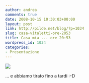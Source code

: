 ```yaml
---
author: andrea
comments: true
date: 2008-10-15 10:30:03+00:00
layout: post
link: http://pilde.net/blog/?p=1034
slug: casa-vitaletti-ore-2053
title: Casa mia ... ore 20:53
wordpress_id: 1034
categories:
- Presentazione
---
```


[![](http://pilde.net/blog/wp-content/uploads/2008/10/ronf.jpg)](http://pilde.net/blog/wp-content/uploads/2008/10/ronf.jpg)

... e abbiamo tirato fino a tardi :-D
